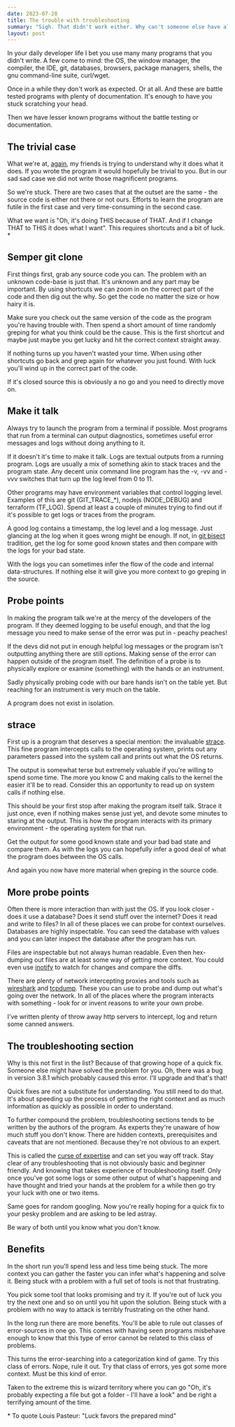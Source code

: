 ```yaml
---
date: 2023-07-28
title: The trouble with troubleshooting
summary: "Sigh. That didn't work either. Why can't someone else have already solved this? Maybe it's a bug? I'll upgrade and hope that works."
layout: post
---
```


In your daily developer life I bet you use many many programs that you didn't write. A few come to mind: the OS, the window manager, the compiler, the IDE, git, databases, browsers, package managers, shells, the gnu command-line suite, curl/wget.

Once in a while they don't work as expected. Or at all. And these are battle tested programs with plenty of documentation. It's enough to have you stuck scratching your head.

Then we have lesser known programs without the battle testing or documentation.

## The trivial case
What we're at, [again](https://www.iamjonas.me/2021/08/i-dont-understand-this-yet.html), my friends is trying to understand why it does what it does. If you wrote the program it would hopefully be trivial to you. But in our sad sad case we did not write those magnificent programs.

So we're stuck. There are two cases that at the outset are the same - the source code is either not there or not ours. Efforts to learn the program are futile in the first case and very time-consuming in the second case.

What we want is "Oh, it's doing THIS because of THAT. And if I change THAT to THIS it does what I want". This requires shortcuts and a bit of luck. *

## Semper git clone
First things first, grab any source code you can. The problem with an unknown code-base is just that. It's unknown and any part may be important. By using shortcuts we can zoom in on the correct part of the code and then dig out the why. So get the code no matter the size or how hairy it is.

Make sure you check out the same version of the code as the program you're having trouble with. Then spend a short amount of time randomly greping for what you think could be the cause. This is the first shortcut and maybe just maybe you get lucky and hit the correct context straight away.

If nothing turns up you haven't wasted your time. When using other shortcuts go back and grep again for whatever you just found. With luck you'll wind up in the correct part of the code.

If it's closed source this is obviously a no go and you need to directly move on.

## Make it talk
Always try to launch the program from a terminal if possible. Most programs that run from a terminal can output diagnostics, sometimes useful error messages and logs without doing anything to it.

If it doesn't it's time to make it talk. Logs are textual outputs from a running program. Logs are usually a mix of something akin to stack traces and the program state. Any decent unix command line program has the -v, -vv and -vvv switches that turn up the log level from 0 to 11.

Other programs may have environment variables that control logging level. Examples of this are git (GIT_TRACE_*), nodejs (NODE_DEBUG) and terraform (TF_LOG). Spend at least a couple of minutes trying to find out if it's possible to get logs or traces from the program.

A good log contains a timestamp, the log level and a log message. Just glancing at the log when it goes wrong might be enough. If not, in [git bisect](https://git-scm.com/docs/git-bisect) tradition, get the log for some good known states and then compare with the logs for your bad state.

With the logs you can sometimes infer the flow of the code and internal data-structures. If nothing else it will give you more context to go greping in the source.

## Probe points
In making the program talk we're at the mercy of the developers of the program. If they deemed logging to be useful enough, and that the log message you need to make sense of the error was put in - peachy peaches!

If the devs did not put in enough helpful log messages or the program isn't outputting anything there are still options. Making sense of the error can happen outside of the program itself. The definition of a probe is to physically explore or examine (something) with the hands or an instrument.

Sadly physically probing code with our bare hands isn't on the table yet. But reaching for an instrument is very much on the table.

A program does not exist in isolation.

## strace
First up is a program that deserves a special mention: the invaluable [strace](https://en.wikipedia.org/wiki/Strace). This fine program intercepts calls to the operating system, prints out any parameters passed into the system call and prints out what the OS returns.

The output is somewhat terse but extremely valuable if you're willing to spend some time. The more you know C and making calls to the kernel the easier it'll be to read. Consider this an opportunity to read up on system calls if nothing else.

This should be your first stop after making the program itself talk. Strace it just once, even if nothing makes sense just yet, and devote some minutes to staring at the output. This is how the program interacts with its primary environment - the operating system for that run.

Get the output for some good known state and your bad bad state and compare them. As with the logs you can hopefully infer a good deal of what the program does between the OS calls.

And again you now have more material when greping in the source code.

## More probe points
Often there is more interaction than with just the OS. If you look closer - does it use a database? Does it send stuff over the internet? Does it read and write to files? In all of these places we can probe for context ourselves. Databases are highly inspectable. You can seed the database with values and you can later inspect the database after the program has run.

Files are inspectable but not always human readable. Even then hex-dumping out files are at least some way of getting more context. You could even use [inotify](https://en.wikipedia.org/wiki/Inotify) to watch for changes and compare the diffs.

There are plenty of network intercepting proxies and tools such as [wireshark](https://en.wikipedia.org/wiki/Wireshark) and [tcpdump](https://en.wikipedia.org/wiki/Tcpdump). These you can use to probe and dump out what's going over the network. In all of the places where the program interacts with something - look for or invent reasons to write your own probe.

I've written plenty of throw away http servers to intercept, log and return some canned answers.

## The troubleshooting section
Why is this not first in the list? Because of that growing hope of a quick fix. Someone else might have solved the problem for you. Oh, there was a bug in version 3.8.1 which probably caused this error. I'll upgrade and that's that!

Quick fixes are not a substitute for understanding. You still need to do that. It's about speeding up the process of getting the right context and as much information as quickly as possible in order to understand.

To further compound the problem, troubleshooting sections tends to be written by the authors of the program. As experts they're unaware of how much stuff you don't know. There are hidden contexts, prerequisites and caveats that are not mentioned. Because they're not obvious to an expert.

This is called the [curse of expertise](https://en.wikipedia.org/wiki/Curse_of_knowledge) and can set you way off track. Stay clear of any troubleshooting that is not obviously basic and beginner friendly. And knowing that takes experience of troubleshooting itself. Only once you've got some logs or some other output of what's happening and have thought and tried your hands at the problem for a while then go try your luck with one or two items.

Same goes for random googling. Now you're really hoping for a quick fix to your pesky problem and are asking to be led astray.

Be wary of both until you know what you don't know.

## Benefits
In the short run you'll spend less and less time being stuck. The more context you can gather the faster you can infer what's happening and solve it. Being stuck with a problem with a full set of tools is not that frustrating.

You pick some tool that looks promising and try it. If you're out of luck you try the next one and so on until you hit upon the solution. Being stuck with a problem with no way to attack is terribly frustrating on the other hand.

In the long run there are more benefits. You'll be able to rule out classes of error-sources in one go. This comes with having seen programs misbehave enough to know that this type of error cannot be related to this class of problems.

This turns the error-searching into a categorization kind of game. Try this class of errors. Nope, rule it out. Try that class of errors, yes got some more context. Must be this kind of error.

Taken to the extreme this is wizard territory where you can go "Oh, it's probably expecting a file but got a folder - I'll have a look" and be right a terrifying amount of the time.

\* To quote Louis Pasteur: "Luck favors the prepared mind"
